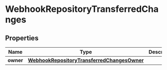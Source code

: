
# WebhookRepositoryTransferredChanges

## Properties
Name | Type | Description | Notes
------------ | ------------- | ------------- | -------------
**owner** | [**WebhookRepositoryTransferredChangesOwner**](WebhookRepositoryTransferredChangesOwner.md) |  | 



